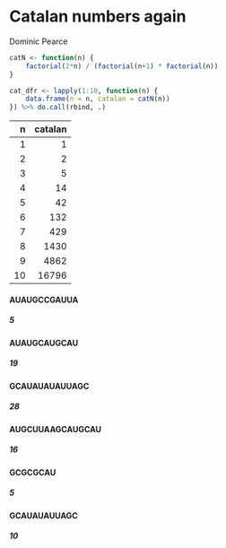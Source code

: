 Catalan numbers again
================
Dominic Pearce

``` r
catN <- function(n) {
    factorial(2*n) / (factorial(n+1) * factorial(n))
}

cat_dfr <- lapply(1:10, function(n) {
    data.frame(n = n, catalan = catN(n))
}) %>% do.call(rbind, .)
```

|    n|  catalan|
|----:|--------:|
|    1|        1|
|    2|        2|
|    3|        5|
|    4|       14|
|    5|       42|
|    6|      132|
|    7|      429|
|    8|     1430|
|    9|     4862|
|   10|    16796|

#### AUAUGCCGAUUA

##### 5

#### AUAUGCAUGCAU

##### 19

#### GCAUAUAUAUUAGC

##### 28

#### AUGCUUAAGCAUGCAU

##### 16

#### GCGCGCAU

##### 5

#### GCAUAUAUUAGC

##### 10
